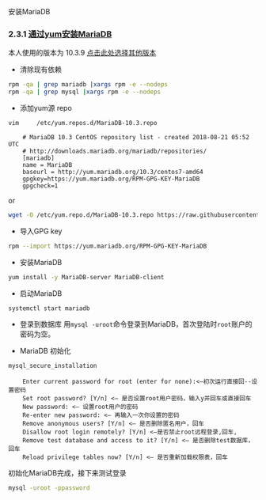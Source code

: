 ﻿
安装MariaDB
### 2.3.1 [通过yum安装MariaDB][1]
本人使用的版本为 10.3.9 [点击此处选择其他版本][2]
-   清除现有依赖
```bash
rpm -qa | grep mariadb |xargs rpm -e --nodeps
rpm -qa | grep mysql |xargs rpm -e --nodeps
```
- 添加yum源 repo
```bash
vim 	/etc/yum.repos.d/MariaDB-10.3.repo
```
		# MariaDB 10.3 CentOS repository list - created 2018-08-21 05:52 UTC
		# http://downloads.mariadb.org/mariadb/repositories/
		[mariadb]
		name = MariaDB
		baseurl = http://yum.mariadb.org/10.3/centos7-amd64
		gpgkey=https://yum.mariadb.org/RPM-GPG-KEY-MariaDB
		gpgcheck=1
or
```bash
wget -O /etc/yum.repo.d/MariaDB-10.3.repo https://raw.githubusercontent.com/dendil/csdn/master/yum.repo.d/MariaDB-10.3.repo
```
- 导入GPG key
```bash
rpm --import https://yum.mariadb.org/RPM-GPG-KEY-MariaDB
```
- 安装MariaDB
```bash
yum install -y MariaDB-server MariaDB-client
```
- 启动MariaDB
```bash
systemctl start mariadb
```
- 登录到数据库
	用`mysql -uroot`命令登录到MariaDB，首次登陆时`root`账户的密码为空。

- MariaDB 初始化
```bash
mysql_secure_installation
```
		Enter current password for root (enter for none):<–初次运行直接回--设置密码
		Set root password? [Y/n] <– 是否设置root用户密码，输入y并回车或直接回车
		New password: <– 设置root用户的密码
		Re-enter new password: <– 再输入一次你设置的密码
		Remove anonymous users? [Y/n] <– 是否删除匿名用户，回车
		Disallow root login remotely? [Y/n] <–是否禁止root远程登录,回车,
		Remove test database and access to it? [Y/n] <– 是否删除test数据库，回车
		Reload privilege tables now? [Y/n] <– 是否重新加载权限表，回车
初始化MariaDB完成，接下来测试登录

```bash
mysql -uroot -ppassword
```
 











[1]: https://mariadb.com/kb/en/library/yum/
[2]: https://downloads.mariadb.org/mariadb/repositories/#mirror=tuna
